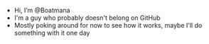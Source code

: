 - Hi, I’m @Boatmana
- I'm a guy who probably doesn't belong on GitHub
- Mostly poking around for now to see how it works, maybe I'll do something with it one day

<!---
Boatmana/Boatmana is a ✨ special ✨ repository because its `README.md` (this file) appears on your GitHub profile.
You can click the Preview link to take a look at your changes.
--->

